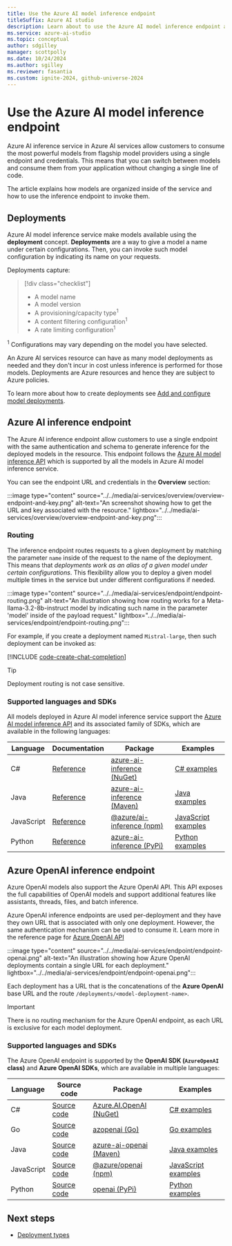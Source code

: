 ```yaml
---
title: Use the Azure AI model inference endpoint
titleSuffix: Azure AI studio
description: Learn about to use the Azure AI model inference endpoint and how to configure it.
ms.service: azure-ai-studio
ms.topic: conceptual
author: sdgilley
manager: scottpolly
ms.date: 10/24/2024
ms.author: sgilley
ms.reviewer: fasantia
ms.custom: ignite-2024, github-universe-2024
---
```


# Use the Azure AI model inference endpoint

Azure AI inference service in Azure AI services allow customers to consume the most powerful models from flagship model providers using a single endpoint and credentials. This means that you can switch between models and consume them from your application without changing a single line of code.

The article explains how models are organized inside of the service and how to use the inference endpoint to invoke them.

## Deployments

Azure AI model inference service make models available using the **deployment** concept. **Deployments** are a way to give a model a name under certain configurations. Then, you can invoke such model configuration by indicating its name on your requests.

Deployments capture:

> [!div class="checklist"]
> * A model name
> * A model version
> * A provisioning/capacity type<sup>1</sup>
> * A content filtering configuration<sup>1</sup>
> * A rate limiting configuration<sup>1</sup>

<sup>1</sup> Configurations may vary depending on the model you have selected.

An Azure AI services resource can have as many model deployments as needed and they don't incur in cost unless inference is performed for those models. Deployments are Azure resources and hence they are subject to Azure policies.

To learn more about how to create deployments see [Add and configure model deployments](../how-to/create-model-deployments.md).

## Azure AI inference endpoint

The Azure AI inference endpoint allow customers to use a single endpoint with the same authentication and schema to generate inference for the deployed models in the resource. This endpoint follows the [Azure AI model inference API](../../reference/reference-model-inference-api.md) which is supported by all the models in Azure AI model inference service.

You can see the endpoint URL and credentials in the **Overview** section:

:::image type="content" source="../../media/ai-services/overview/overview-endpoint-and-key.png" alt-text="An screenshot showing how to get the URL and key associated with the resource." lightbox="../../media/ai-services/overview/overview-endpoint-and-key.png":::

### Routing

The inference endpoint routes requests to a given deployment by matching the parameter `name` inside of the request to the name of the deployment. This means that *deployments work as an alias of a given model under certain configurations*. This flexibility allow you to deploy a given model multiple times in the service but under different configurations if needed.

:::image type="content" source="../../media/ai-services/endpoint/endpoint-routing.png" alt-text="An illustration showing how routing works for a Meta-llama-3.2-8b-instruct model by indicating such name in the parameter 'model' inside of the payload request." lightbox="../../media/ai-services/endpoint/endpoint-routing.png":::

For example, if you create a deployment named `Mistral-large`, then such deployment can be invoked as:

[!INCLUDE [code-create-chat-completion](../../includes/ai-services/code-create-chat-completion.md)]

> [!TIP]
> Deployment routing is not case sensitive.

### Supported languages and SDKs

All models deployed in Azure AI model inference service support the [Azure AI model inference API](https://aka.ms/aistudio/modelinference) and its associated family of SDKs, which are available in the following languages:

| Language   | Documentation | Package | Examples |
|------------|---------|-----|-------|
| C#         | [Reference](https://aka.ms/azsdk/azure-ai-inference/csharp/reference) | [azure-ai-inference (NuGet)](https://www.nuget.org/packages/Azure.AI.Inference/) | [C# examples](https://aka.ms/azsdk/azure-ai-inference/csharp/samples)       |
| Java       | [Reference](https://aka.ms/azsdk/azure-ai-inference/java/reference) | [azure-ai-inference (Maven)](https://central.sonatype.com/artifact/com.azure/azure-ai-inference/) | [Java examples](https://github.com/Azure/azure-sdk-for-java/tree/main/sdk/ai/azure-ai-inference/src/samples) |
| JavaScript | [Reference](https://aka.ms/AAp1kxa) | [@azure/ai-inference (npm)](https://www.npmjs.com/package/@azure/ai-inference) | [JavaScript examples](https://github.com/Azure/azure-sdk-for-js/tree/main/sdk/ai/ai-inference-rest/samples) |
| Python     | [Reference](https://aka.ms/azsdk/azure-ai-inference/python/reference) | [azure-ai-inference (PyPi)](https://pypi.org/project/azure-ai-inference/) | [Python examples](https://github.com/Azure/azure-sdk-for-python/tree/main/sdk/ai/azure-ai-inference/samples) |

## Azure OpenAI inference endpoint

Azure OpenAI models also support the Azure OpenAI API. This API exposes the full capabilities of OpenAI models and support additional features like assistants, threads, files, and batch inference.

Azure OpenAI inference endpoints are used per-deployment and they have they own URL that is associated with only one deployment. However, the same authentication mechanism can be used to consume it. Learn more in the reference page for [Azure OpenAI API](../../../ai-services/openai/reference.md)

:::image type="content" source="../../media/ai-services/endpoint/endpoint-openai.png" alt-text="An illustration showing how Azure OpenAI deployments contain a single URL for each deployment." lightbox="../../media/ai-services/endpoint/endpoint-openai.png":::

Each deployment has a URL that is the concatenations of the **Azure OpenAI** base URL and the route `/deployments/<model-deployment-name>`.

> [!IMPORTANT]
> There is no routing mechanism for the Azure OpenAI endpoint, as each URL is exclusive for each model deployment.

### Supported languages and SDKs

The Azure OpenAI endpoint is supported by the **OpenAI SDK (`AzureOpenAI` class)** and **Azure OpenAI SDKs**, which are available in multiple languages:

| Language   | Source code | Package | Examples |
|------------|---------|-----|-------|
| C#         | [Source code](https://github.com/Azure/azure-sdk-for-net/tree/main/sdk/openai/Azure.AI.OpenAI) | [Azure.AI.OpenAI (NuGet)](https://www.nuget.org/packages/Azure.AI.OpenAI/) | [C# examples](https://github.com/Azure/azure-sdk-for-net/blob/main/sdk/openai/Azure.AI.OpenAI/tests/Samples)       |
| Go         | [Source code](https://github.com/Azure/azure-sdk-for-go/tree/main/sdk/ai/azopenai) | [azopenai (Go)](https://pkg.go.dev/github.com/Azure/azure-sdk-for-go/sdk/ai/azopenai)| [Go examples](https://pkg.go.dev/github.com/Azure/azure-sdk-for-go/sdk/ai/azopenai#pkg-examples) |
| Java       | [Source code](https://github.com/Azure/azure-sdk-for-java/tree/main/sdk/openai/azure-ai-openai) | [azure-ai-openai (Maven)](https://central.sonatype.com/artifact/com.azure/azure-ai-openai/) | [Java examples](https://github.com/Azure/azure-sdk-for-java/tree/main/sdk/openai/azure-ai-openai/src/samples) |
| JavaScript | [Source code](https://github.com/Azure/azure-sdk-for-js/tree/main/sdk/openai/openai) | [@azure/openai (npm)](https://www.npmjs.com/package/@azure/openai) | [JavaScript examples](https://github.com/Azure/azure-sdk-for-js/tree/main/sdk/openai/openai/samples/) |
| Python     | [Source code](https://github.com/openai/openai-python) | [openai (PyPi)](https://pypi.org/project/openai/) | [Python examples](https://github.com/openai/openai-cookbook) |

## Next steps

- [Deployment types](deployment-types.md)